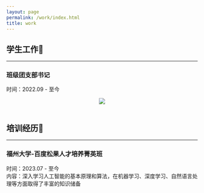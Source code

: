 ```yaml
---
layout: page
permalink: /work/index.html
title: work
---
```


## 学生工作💼

------

### 班级团支部书记<br>

时间：2022.09 - 至今<br>

<div align=center>
<img src="https://wangzhipeng2002.github.io/images/tuanzhishu.jpg">
</div>


<br>

## 培训经历📌

------

### 福州大学-百度松果人才培养菁英班

时间：2023.07 - 至今<br>内容：深入学习人工智能的基本原理和算法，在机器学习、深度学习、自然语言处理等方面取得了丰富的知识储备